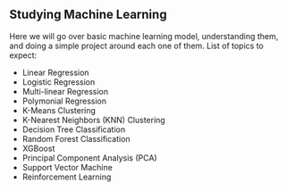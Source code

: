 ## Studying Machine Learning
Here we will go over basic machine learning model, understanding them, and doing a simple project around each one of them. List of topics to expect:
* Linear Regression
* Logistic Regression
* Multi-linear Regression
* Polymonial Regression
* K-Means Clustering
* K-Nearest Neighbors (KNN) Clustering
* Decision Tree Classification
* Random Forest Classification
* XGBoost
* Principal Component Analysis (PCA)
* Support Vector Machine
* Reinforcement Learning
